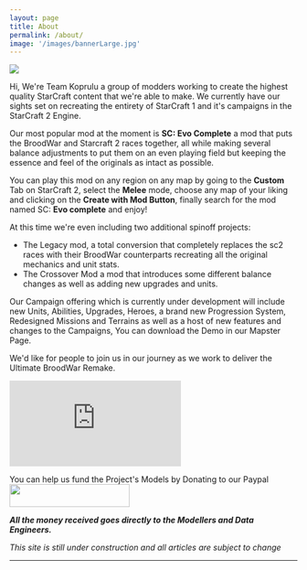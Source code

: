 ```yaml
---
layout: page
title: About
permalink: /about/
image: '/images/bannerLarge.jpg'
---
```


![]({{site.baseurl}}/images/KopruluLogoProject.png)

Hi, We're Team Koprulu a group of modders working to create the highest quality StarCraft content that we're able to make. We currently have our sights set on recreating the entirety of StarCraft 1 and it's campaigns in the StarCraft 2 Engine.

Our most popular mod at the moment is **SC: Evo Complete** a mod that puts the BroodWar and Starcraft 2 races together, all while making several balance adjustments to put them on an even playing field but keeping the essence and feel of the originals as intact as possible.

You can play this mod on any region on any map by going to the **Custom** Tab on StarCraft 2, select the **Melee** mode, choose any map of your liking and clicking on the **Create with Mod Button**, finally search for the mod named SC: **Evo complete** and enjoy!

At this time we're even including two additional spinoff projects:
* The Legacy mod, a total conversion that completely replaces the sc2 races with their BroodWar counterparts recreating all the original mechanics and unit stats.
* The Crossover Mod a mod that introduces some different balance changes as well as adding new upgrades and units.

Our Campaign offering which is currently under development will include new Units, Abilities, Upgrades, Heroes, a brand new Progression System, Redesigned Missions and Terrains as well as a host of new features and changes to the Campaigns, You can download the Demo in our Mapster Page. 

We'd like for people to join us in our journey as we work to deliver the Ultimate BroodWar Remake.

<iframe src="https://www.youtube.com/embed/fjIEpeKHqSk?si=OiLK8TTFEoipDjAX" frameborder="0" allowfullscreen></iframe>




You can help us fund the Project's Models by Donating to our Paypal
<a href="https://paypal.me/KopruluKat/"><img src="{{site.baseurl}}/images/blue.png" width="210" height="40"></a> 

**_All the money received goes directly to the Modellers and Data Engineers._**

_This site is still under construction and all articles are subject to change_
<hr>